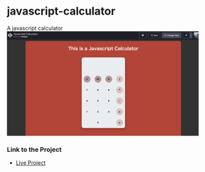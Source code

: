 # javascript-calculator
A javascript calculator
 ![Project Image](image.png)

### Link to the Project
* [Live Project](https://codepen.io/theyij/full/GRRaOjq) 
